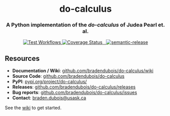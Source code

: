 <h1 align="center" style="border-bottom: none;">do-calculus</h1>
<h3 align="center">A Python implementation of the <i>do-calculus</i> of Judea Pearl et. al.</h3>
<p align="center">
    <a href="https://github.com/bradendubois/do-calculus/actions?query=workflow%3ATest+branch%3Amain">
        <img alt="Test Workflows" src="https://github.com/bradendubois/do-calculus/workflows/Test and Release/badge.svg">
    </a>
    <a href='https://coveralls.io/github/bradendubois/do-calculus?branch=main'>
        <img src='https://coveralls.io/repos/github/bradendubois/do-calculus/badge.svg?branch=main' alt='Coverage Status' />
    </a>
    <a href="https://pypi.org/project/do-calculus/">
        <img alt="" src="https://pypip.in/v/do-calculus/badge.svg">
    </a>
    <a href="https://pypi.org/project/do-calculus/">
        <img alt="" src="https://pypip.in/wheel/do-calculus/badge.svg">
    </a>
    <a href="https://github.com/semantic-release/semantic-release">
        <img alt="semantic-release" src="https://img.shields.io/badge/%20%20%F0%9F%93%A6%F0%9F%9A%80-semantic--release-e10079.svg">
    </a>
</p>

## Resources

* **Documentation / Wiki**: [github.com/bradendubois/do-calculus/wiki](https://github.com/bradendubois/do-calculus/wiki)
* **Source Code**: [github.com/bradendubois/do-calculus](https://github.com/bradendubois/do-calculus)
* **PyPI**: [pypi.org/project/do-calculus/](https://pypi.org/project/do-calculus/)
* **Releases**: [github.com/bradendubois/do-calculus/releases](https://github.com/bradendubois/do-calculus/releases)
* **Bug reports**: [github.com/bradendubois/do-calculus/issues](https://github.com/bradendubois/do-calculus/issues)
* **Contact**: [braden.dubois@usask.ca](mailto:braden.dubois@usask.ca)

See the [wiki](https://github.com/bradendubois/do-calculus/wiki) to get started.
